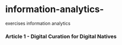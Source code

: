 # information-analytics-
exercises information analytics

### Article 1 - Digital Curation for Digital Natives

